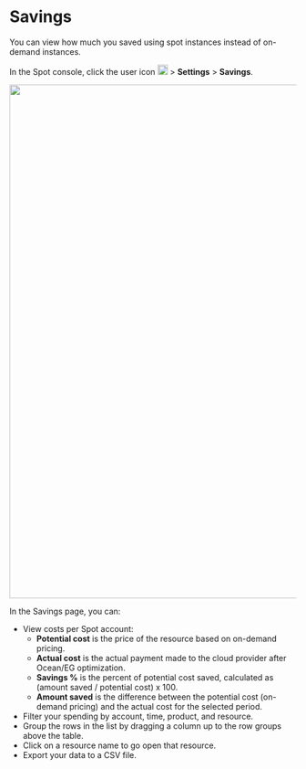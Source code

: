 # Savings

You can view how much you saved using spot instances instead of on-demand instances.

In the Spot console, click the user icon <img height="18" src="https://docs.spot.io/administration/_media/usericon.png"> > **Settings** > **Savings**.

<img width=900 src="https://github.com/user-attachments/assets/93bea3a6-16a4-444d-90b9-0b91f960022b">

In the Savings page, you can:

* View costs per Spot account:
   * **Potential cost** is the price of the resource based on on-demand pricing.
   * **Actual cost** is the actual payment made to the cloud provider after Ocean/EG optimization.
   * **Savings %** is the percent of potential cost saved, calculated as (amount saved / potential cost) x 100.
   * **Amount saved** is the difference between the potential cost (on-demand pricing) and the actual cost for the selected period.
* Filter your spending by account, time, product, and resource.
* Group the rows in the list by dragging a column up to the row groups above the table.
* Click on a resource name to go open that resource.
* Export your data to a CSV file.
